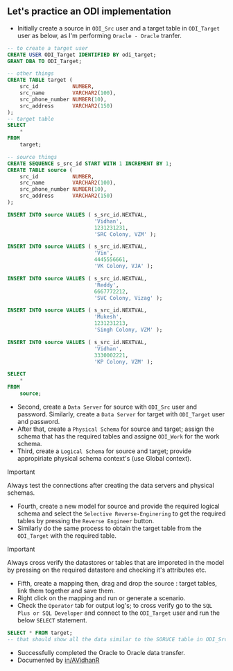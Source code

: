 ## Let's practice an ODI implementation
- Initially create a source in `ODI_Src` user and a target table in `ODI_Target` user as below, as I'm performing `Oracle - Oracle` tranfer.
```sql
-- to create a target user
CREATE USER ODI_Target IDENTIFIED BY odi_target;
GRANT DBA TO ODI_Target;

-- other things
CREATE TABLE target (
    src_id           NUMBER,
    src_name         VARCHAR2(100),
    src_phone_number NUMBER(10),
    src_address      VARCHAR2(150)
);
-- target table
SELECT
    *
FROM
    target;

-- source things
CREATE SEQUENCE s_src_id START WITH 1 INCREMENT BY 1;
CREATE TABLE source (
    src_id           NUMBER,
    src_name         VARCHAR2(100),
    src_phone_number NUMBER(10),
    src_address      VARCHAR2(150)
);

INSERT INTO source VALUES ( s_src_id.NEXTVAL,
                            'Vidhan',
                            1231231231,
                            'SRC Colony, VZM' );

INSERT INTO source VALUES ( s_src_id.NEXTVAL,
                            'Vin',
                            4445556661,
                            'VK Colony, VJA' );

INSERT INTO source VALUES ( s_src_id.NEXTVAL,
                            'Reddy',
                            6667772212,
                            'SVC Colony, Vizag' );

INSERT INTO source VALUES ( s_src_id.NEXTVAL,
                            'Mukesh',
                            1231231213,
                            'Singh Colony, VZM' );

INSERT INTO source VALUES ( s_src_id.NEXTVAL,
                            'Vidhan',
                            3330002221,
                            'KP Colony, VZM' );

SELECT
    *
FROM
    source;
```
- Second, create a `Data Server` for source with `ODI_Src` user and password. Similarly, create a `Data Server` for target with `ODI_Target` user and password.
- After that, create a `Physical Schema` for source and target; assign the schema that has the required tables and assigne `ODI_Work` for the work schema.
- Third, create a `Logical Schema` for source and target; provide appropiriate physical schema context's (use Global context).

> [!IMPORTANT]
> Always test the connections after creating the data servers and physical schemas.

- Fourth, create a new model for source and provide the required logical schema and select the `Selective Reverse-Enginering` to get the required tables by pressing the `Reverse Engineer` button.
- Similarly do the same process to obtain the target table from the `ODI_Target` with the required table.

> [!IMPORTANT]
> Always cross verify the datastores or tables that are imporeted in the model by pressing on the required datastore and checking it's attributes etc.

- Fifth, create a mapping then, drag and drop the source : target tables, link them together and save them.
- Right click on the mapping and run or generate a scenario.
- Check the `Operator` tab for output log's; to cross verify go to the `SQL Plus or SQL Developer` and connect to the `ODI_Target` user and run the below `SELECT` statement.
```sql
SELECT * FROM target;
-- that should show all the data similar to the SORUCE table in ODI_Src user/schema
```
- Successfully completed the Oracle to Oracle data transfer.
- Documented by [in/AVidhanR](https://linkedin.com/in/AVidhanR)
